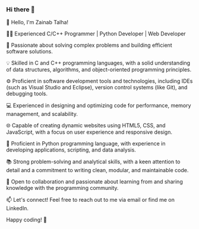### Hi there 👋
👋 Hello, I'm Zainab Talha!

👨‍💻 Experienced C/C++ Programmer | Python Developer | Web Developer

🔭 Passionate about solving complex problems and building efficient software solutions.

💡 Skilled in C and C++ programming languages, with a solid understanding of data structures, algorithms, and object-oriented programming principles.

⚙️ Proficient in software development tools and technologies, including IDEs (such as Visual Studio and Eclipse), version control systems (like Git), and debugging tools.

💻 Experienced in designing and optimizing code for performance, memory management, and scalability.

🌐 Capable of creating dynamic websites using HTML5, CSS, and JavaScript, with a focus on user experience and responsive design.

🐍 Proficient in Python programming language, with experience in developing applications, scripting, and data analysis.

📚 Strong problem-solving and analytical skills, with a keen attention to detail and a commitment to writing clean, modular, and maintainable code.

🌟 Open to collaboration and passionate about learning from and sharing knowledge with the programming community.

📫 Let's connect! Feel free to reach out to me via email or find me on LinkedIn.

Happy coding! 🚀
